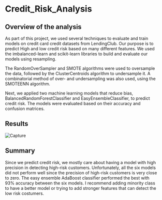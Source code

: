 # Credit_Risk_Analysis

## Overview of the analysis

As part of this project, we used several techniques to evaluate and train models on credit card credit datasets from LendingClub. Our purpose is to predict High and low credit risk based on many different features. We used the imbalanced-learn and scikit-learn libraries to build and evaluate our models using resampling.

The RandomOverSampler and SMOTE algorithms were used to oversample the data, followed by the ClusterCentroids algorithm to undersample it. A combinatorial method of over- and undersampling was also used, using the SMOTEENN algorithm. 

Next, we applied two machine learning models that reduce bias, BalancedRandomForestClassifier and EasyEnsembleClassifier, to predict credit risk. The models were evaluated based on their accuracy and confusion matrices.

## Results

![Capture](https://user-images.githubusercontent.com/66279829/172100296-5bacc92e-86ae-4bb2-b724-0e9f90f5cde8.PNG)

## Summary

Since we predict credit risk, we mostly care about having a model with high precision in detecting high-risk customers. Unfortunately, all the six models did not perform well since the precision of high-risk customers is very close to zero. The easy ensemble AdaBoost classifier performed the best with 93% accuracy between the six models. I recommend adding minority class to have a better model or trying to add stronger features that can detect the low risk costumers. 

